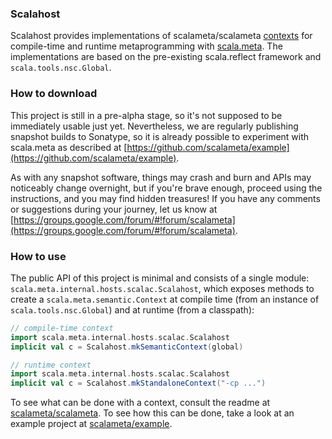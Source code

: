 ### Scalahost

Scalahost provides implementations of scalameta/scalameta [contexts](https://github.com/scalameta/scalameta/blob/master/scalameta/src/main/scala/scala/meta/semantic/Context.scala) for compile-time and runtime metaprogramming with [scala.meta](http://scalameta.org). The implementations are based on the pre-existing scala.reflect framework and `scala.tools.nsc.Global`.

### How to download

This project is still in a pre-alpha stage, so it's not supposed to be immediately usable just yet.
Nevertheless, we are regularly publishing snapshot builds to Sonatype, so it is already possible to experiment with scala.meta
as described at [https://github.com/scalameta/example](https://github.com/scalameta/example).

As with any snapshot software, things may crash and burn and APIs may noticeably change overnight,
but if you're brave enough, proceed using the instructions, and you may find hidden treasures!
If you have any comments or suggestions during your journey, let us know at
[https://groups.google.com/forum/#!forum/scalameta](https://groups.google.com/forum/#!forum/scalameta).

### How to use

The public API of this project is minimal and consists of a single module: `scala.meta.internal.hosts.scalac.Scalahost`, which exposes methods to create a `scala.meta.semantic.Context` at compile time (from an instance of `scala.tools.nsc.Global`) and at runtime (from a classpath):

```scala
// compile-time context
import scala.meta.internal.hosts.scalac.Scalahost
implicit val c = Scalahost.mkSemanticContext(global)
```

```scala
// runtime context
import scala.meta.internal.hosts.scalac.Scalahost
implicit val c = Scalahost.mkStandaloneContext("-cp ...")
```

To see what can be done with a context, consult the readme at [scalameta/scalameta](https://github.com/scalameta/scalameta). To see how this can be done, take a look at an example project at [scalameta/example](https://github.com/scalameta/example).
